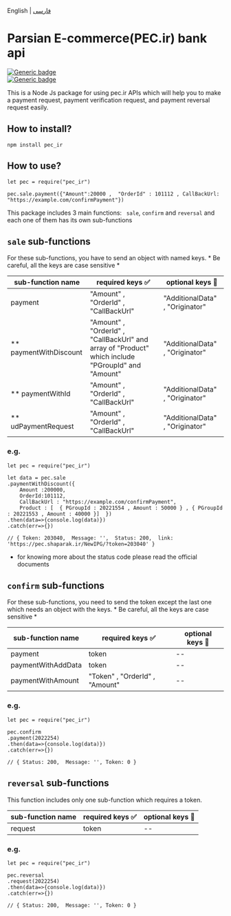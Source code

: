 English | [فارسی](./README_fa.md)

# Parsian E-commerce(PEC.ir) bank api
[![Generic badge](https://img.shields.io/badge/Requirment-npm-green.svg)](https://www.npmjs.com/get-npm)    
[![Generic badge](https://img.shields.io/badge/IPG-pec-blue.svg)](https://pec.ir/)

This is a Node Js package for using pec.ir APIs which will help you to make a payment request, payment verification request, and payment reversal request easily.
## How to install?
```
npm install pec_ir

```
## How to use?
```
let pec = require("pec_ir")

pec.sale.payment({"Amount":20000 ,  "OrderId" : 101112 , CallBackUrl: "https://example.com/confirmPayment"})
```
This package includes 3 main functions: ``` sale```, ``` confirm ``` and ``` reversal ``` and each one of them has its own sub-functions

## ```sale``` sub-functions

For these sub-functions, you have to send an object with named keys. * Be careful, all the keys are case sensitive *

| sub-function name| required keys :white_check_mark:| optional keys :large_blue_circle:|
| -------------         |    -------------      |  ------------- |
|    payment |   "Amount" , "OrderId" , "CallBackUrl"   |  "AdditionalData" , "Originator"   |
|   ** paymentWithDiscount |   "Amount" , "OrderId" , "CallBackUrl" and array of "Product" which include "PGroupId" and "Amount"  |  "AdditionalData" , "Originator"   |
|   ** paymentWithId |   "Amount" , "OrderId" , "CallBackUrl"   |  "AdditionalData" , "Originator"   |
|   ** udPaymentRequest |   "Amount" , "OrderId" , "CallBackUrl"   |  "AdditionalData" , "Originator"   |


### e.g.
```
let pec = require("pec_ir")

let data = pec.sale
.paymentWithDiscount({ 
    Amount :200000, 
    OrderId:101112,
    CallBackUrl : "https://example.com/confirmPayment", 
    Product : [  { PGroupId : 20221554 , Amount : 50000 } , { PGroupId : 20221553 , Amount : 40000 }]  })
.then(data=>{console.log(data)})
.catch(err=>{})

// { Token: 203040,  Message: '',  Status: 200,  link: 'https://pec.shaparak.ir/NewIPG/?token=203040' }
```
* for knowing more about the status code please read the official documents

## ```confirm``` sub-functions

For these sub-functions, you need to send the token except the last one which needs an object with the keys. * Be careful, all the keys are case sensitive *

| sub-function name| required keys :white_check_mark:| optional keys :large_blue_circle:|
| -------------         |    -------------      |  ------------- |
|  payment |  token |  -- |
|  paymentWithAddData |  token |  -- |
|  paymentWithAmount |  "Token" , "OrderId" , "Amount" |  -- |


### e.g. 
```
let pec = require("pec_ir")

pec.confirm
.payment(2022254)
.then(data=>{console.log(data)})
.catch(err=>{})

// { Status: 200,  Message: '', Token: 0 }
```
## ```reversal``` sub-functions
This function includes only one sub-function which requires a token.


| sub-function name| required keys :white_check_mark:| optional keys :large_blue_circle:|
| -------------         |    -------------      |  ------------- |
|  request |  token |  -- |

### e.g. 

```
let pec = require("pec_ir")

pec.reversal
.request(2022254)
.then(data=>{console.log(data)})
.catch(err=>{})

// { Status: 200,  Message: '', Token: 0 }
```
